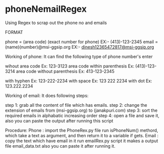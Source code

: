 # phoneNemailRegex
Using Regex to scrap out the phone no and emails

FORMAT

  phone = (area code) (exact number for phone)            EX:- (413)-123-2345
  email = (name)(number)@msi-ggsip.org                    EX:- dinesh12365472817@msi-ggsip.org
  
Working of phone:
  It can find the following type of phone number's enter
  
  wihout area code                        Ex:       123-3123
  area code within parenthesis            Ex: (413)-123-3214
  area code without parenthesis           Ex: 413-123-2345
  
  with hyphen                             Ex: 123-222-2234
  with space                              Ex: 123 222 2234
  with dot                                Ex: 123.222.2234
  
  
Working of email:
  It does following steps:
  
step 1:   grab all the content of file which has emails.
step 2:   change the extension of emails from (msi-ggsip.org) to (janakpuri.com)
step 3:   sort the required emails in alphabatic increasing order
step 4:   open a file and save it, also you can paste the output after running this script


Procedure:
  Phone :
    import the PhoneRex.py file
    run isPhoneNum() methord, which take a text as argument, and then return it to a variable if             gets.
  Email :
    copy the text which have email in it
    run emailRex.py script
    it makes a output file email_data.txt
    also you can paste it after running it.
  
    
